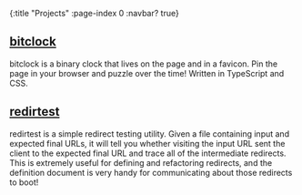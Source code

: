 {:title "Projects"
 :page-index 0
 :navbar? true}

## [bitclock](https://github.com/lucidmachine/bitclock)

bitclock is a binary clock that lives on the page and in a favicon. Pin the page in your browser and puzzle over the time! Written in TypeScript and CSS.

## [redirtest](https://gitlab.msu.edu/canr/redirtest)

redirtest is a simple redirect testing utility. Given a file containing input and expected final URLs, it will tell you whether visiting the input URL sent the client to the expected final URL and trace all of the intermediate redirects. This is extremely useful for defining and refactoring redirects, and the definition document is very handy for communicating about those redirects to boot!
